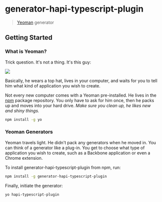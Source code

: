 # generator-hapi-typescript-plugin
> [Yeoman](http://yeoman.io) generator


## Getting Started

### What is Yeoman?

Trick question. It's not a thing. It's this guy:

![](https://raw.githubusercontent.com/yeoman/yeoman.io/master/media/optimized/yeoman-masthead.png)

Basically, he wears a top hat, lives in your computer, and waits for you to tell him what kind of application you wish to create.

Not every new computer comes with a Yeoman pre-installed. He lives in the [npm](https://npmjs.org) package repository. You only have to ask for him once, then he packs up and moves into your hard drive. *Make sure you clean up, he likes new and shiny things.*

```bash
npm install -g yo
```

### Yeoman Generators

Yeoman travels light. He didn't pack any generators when he moved in. You can think of a generator like a plug-in. You get to choose what type of application you wish to create, such as a Backbone application or even a Chrome extension.

To install generator-hapi-typescript-plugin from npm, run:

```bash
npm install -g generator-hapi-typescript-plugin
```

Finally, initiate the generator:

```bash
yo hapi-typescript-plugin
```

